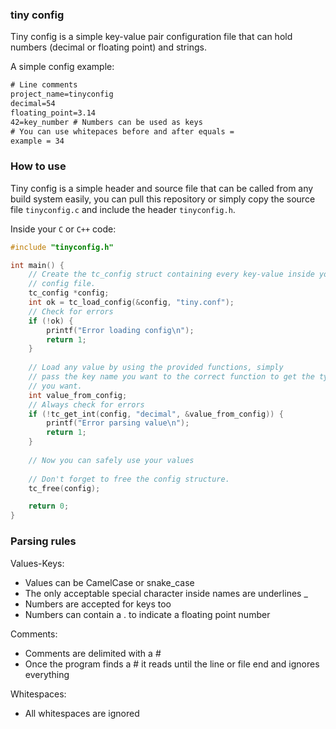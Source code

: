 ### tiny config

Tiny config is a simple key-value pair configuration file that can hold
numbers (decimal or floating point) and strings.

A simple config example:
```txt
# Line comments
project_name=tinyconfig
decimal=54
floating_point=3.14
42=key_number # Numbers can be used as keys
# You can use whitepaces before and after equals =
example = 34
```

### How to use
Tiny config is a simple header and source file that can be called from any
build system easily, you can pull this repository or simply copy the source file
`tinyconfig.c` and include the header `tinyconfig.h`.

Inside your `C` or `C++` code:
```c
#include "tinyconfig.h"

int main() {
    // Create the tc_config struct containing every key-value inside your
    // config file.
    tc_config *config;
    int ok = tc_load_config(&config, "tiny.conf");
    // Check for errors
    if (!ok) {
        printf("Error loading config\n");
        return 1;
    }
    
    // Load any value by using the provided functions, simply
    // pass the key name you want to the correct function to get the type
    // you want.
    int value_from_config;
    // Always check for errors
    if (!tc_get_int(config, "decimal", &value_from_config)) {
        printf("Error parsing value\n");
        return 1;              
    }
    
    // Now you can safely use your values
    
    // Don't forget to free the config structure.
    tc_free(config);

    return 0;
}
```

### Parsing rules
Values-Keys:
- Values can be CamelCase or snake_case
- The only acceptable special character inside names are underlines _
- Numbers are accepted for keys too
- Numbers can contain a . to indicate a floating point number

Comments:
- Comments are delimited with a #
- Once the program finds a # it reads until the line or file end and ignores everything

Whitespaces:
- All whitespaces are ignored